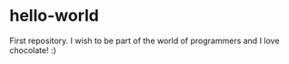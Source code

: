 # hello-world
First repository.
I wish to be part of the world of programmers and I love chocolate! :) 
